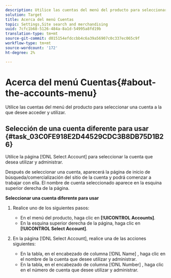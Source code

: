 ```yaml
---
description: Utilice las cuentas del menú del producto para seleccionar una cuenta a la que desee acceder y utilizar.
solution: Target
title: Acerca del menú Cuentas
topic: Settings,Site search and merchandising
uuid: 7cfc1b68-5126-484a-8a1d-54995a8fd19b
translation-type: tm+mt
source-git-commit: d015154efdccbb4c6a39a56907c0c337ec065c9f
workflow-type: tm+mt
source-wordcount: '172'
ht-degree: 2%

---
```



# Acerca del menú Cuentas{#about-the-accounts-menu}

Utilice las cuentas del menú del producto para seleccionar una cuenta a la que desee acceder y utilizar.

## Selección de una cuenta diferente para usar {#task_03C0FE918E2D44529CDC3B8DB75D1B26}

Utilice la página [!DNL Select Account] para seleccionar la cuenta que desea utilizar y administrar.

<!-- 

t_selecting_a_different_account_to_use.xml

 -->

Después de seleccionar una cuenta, aparecerá la página de inicio de búsqueda/comercialización del sitio de la cuenta y podrá comenzar a trabajar con ella. El nombre de cuenta seleccionado aparece en la esquina superior derecha de la página.

**Seleccionar una cuenta diferente para usar**

1. Realice uno de los siguientes pasos:

   * En el menú del producto, haga clic en **[!UICONTROL Accounts]**.
   * En la esquina superior derecha de la página, haga clic en **[!UICONTROL Select Account]**.

1. En la página [!DNL Select Account], realice una de las acciones siguientes:

   * En la tabla, en el encabezado de columna [!DNL Name] , haga clic en el nombre de la cuenta que desee utilizar y administrar.
   * En la tabla, en el encabezado de columna [!DNL Number] , haga clic en el número de cuenta que desee utilizar y administrar.

